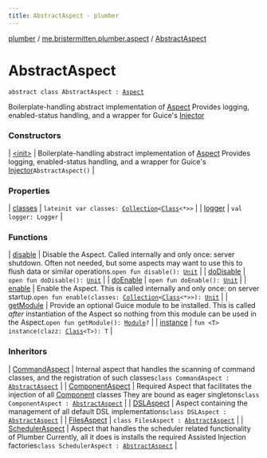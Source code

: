 ```yaml
---
title: AbstractAspect - plumber
---
```


[plumber](../../index.html) / [me.bristermitten.plumber.aspect](../index.html) / [AbstractAspect](./index.html)

# AbstractAspect

`abstract class AbstractAspect : `[`Aspect`](../-aspect/index.html)

Boilerplate-handling abstract implementation of [Aspect](../-aspect/index.html)
Provides logging, enabled-status handling, and a wrapper for Guice's [Injector](https://google.github.io/guice/api-docs/latest/javadoc/com/google/inject/Injector.html)

### Constructors

| [&lt;init&gt;](-init-.html) | Boilerplate-handling abstract implementation of [Aspect](../-aspect/index.html) Provides logging, enabled-status handling, and a wrapper for Guice's [Injector](https://google.github.io/guice/api-docs/latest/javadoc/com/google/inject/Injector.html)`AbstractAspect()` |

### Properties

| [classes](classes.html) | `lateinit var classes: `[`Collection`](https://kotlinlang.org/api/latest/jvm/stdlib/kotlin.collections/-collection/index.html)`<`[`Class`](https://docs.oracle.com/javase/6/docs/api/java/lang/Class.html)`<*>>` |
| [logger](logger.html) | `val logger: Logger` |

### Functions

| [disable](disable.html) | Disable the Aspect. Called internally and only once: server shutdown. Often not needed, but some aspects may want to use this to flush data or similar operations.`open fun disable(): `[`Unit`](https://kotlinlang.org/api/latest/jvm/stdlib/kotlin/-unit/index.html) |
| [doDisable](do-disable.html) | `open fun doDisable(): `[`Unit`](https://kotlinlang.org/api/latest/jvm/stdlib/kotlin/-unit/index.html) |
| [doEnable](do-enable.html) | `open fun doEnable(): `[`Unit`](https://kotlinlang.org/api/latest/jvm/stdlib/kotlin/-unit/index.html) |
| [enable](enable.html) | Enable the Aspect. This is called internally and only once: on server startup.`open fun enable(classes: `[`Collection`](https://kotlinlang.org/api/latest/jvm/stdlib/kotlin.collections/-collection/index.html)`<`[`Class`](https://docs.oracle.com/javase/6/docs/api/java/lang/Class.html)`<*>>): `[`Unit`](https://kotlinlang.org/api/latest/jvm/stdlib/kotlin/-unit/index.html) |
| [getModule](get-module.html) | Provide an optional Guice module to be installed. This is called *after* instantiation of the Aspect so nothing from this module can be used in the Aspect.`open fun getModule(): `[`Module`](https://google.github.io/guice/api-docs/latest/javadoc/com/google/inject/Module.html)`?` |
| [instance](instance.html) | `fun <T> instance(clazz: `[`Class`](https://docs.oracle.com/javase/6/docs/api/java/lang/Class.html)`<T>): T` |

### Inheritors

| [CommandAspect](../../me.bristermitten.plumber.command/-command-aspect/index.html) | Internal aspect that handles the scanning of command classes, and the registration of such classes`class CommandAspect : `[`AbstractAspect`](./index.html) |
| [ComponentAspect](../../me.bristermitten.plumber.aspect.component/-component-aspect/index.html) | Required Aspect that facilitates the injection of all [Component](../../me.bristermitten.plumber.aspect.component/-component/index.html) classes They are bound as eager singletons`class ComponentAspect : `[`AbstractAspect`](./index.html) |
| [DSLAspect](../../me.bristermitten.plumber.dsl/-d-s-l-aspect/index.html) | Aspect containing the management of all default DSL implementations`class DSLAspect : `[`AbstractAspect`](./index.html) |
| [FilesAspect](../../me.bristermitten.plumber.files/-files-aspect/index.html) | `class FilesAspect : `[`AbstractAspect`](./index.html) |
| [SchedulerAspect](../../me.bristermitten.plumber.scheduling/-scheduler-aspect/index.html) | Aspect that handles the scheduler related functionality of Plumber Currently, all it does is installs the required Assisted Injection factories`class SchedulerAspect : `[`AbstractAspect`](./index.html) |

